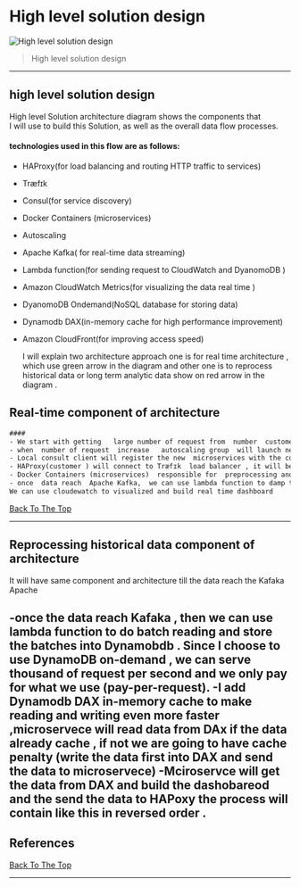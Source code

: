 # High level solution design 

![High level solution design](https://github.com/MahiSharew/PayPay/blob/master/mahlet%20design.jpg)
> High level solution design 

---
## high level solution design
High level Solution architecture diagram shows the components that  
I will use to build this Solution, as well as the overall data flow processes.
#### technologies used in this flow are as follows: 	
- HAProxy(for load balancing and routing HTTP traffic to services)
- Træfɪk
- Consul(for service discovery)
- Docker Containers (microservices)
- Autoscaling
- Apache Kafka( for real-time data  streaming)
- Lambda function(for sending request to CloudWatch and DyanomoDB )
- Amazon CloudWatch Metrics(for visualizing the data real time )
- DyanomoDB Ondemand(NoSQL database for storing data)
- Dynamodb DAX(in-memory cache for high performance improvement)
- Amazon CloudFront(for improving access speed)

  I  will explain two architecture approach one is for real time architecture , which use green arrow in the diagram and  other one is to  reprocess historical data  or long term analytic data  show on red arrow in the diagram . 

## Real-time component  of architecture 
```html
####     
- We start with getting   large number of request from  number  customer  (data producer ).The client  will connect to an HAProxy instance , which will use a reverse proxy to forward the request (XHR REQUEST) to one of available microservices  endpoints .
- when  number of request  increase   autoscaling group  will launch new  docker container (microservices).
- Local consult client will register the new  microservices with the consul server and  notify the HAProxy   the new  add  container . Combination of  HAProxy  and Consul provide a reliable solution for discovering services and routing requests across the infrastructure .
- HAProxy(customer ) will connect to Træfɪk  load balancer , it will be best suit for  this application since it support docker and Consul as backends. Taefik requests to right microservices based on request that coming from HAProxy (read / write / number people who visa my website ) .
- Docker Containers (microservices)  responsible for  preprocessing and filtering  data and send to Apache Kafka (we can also use amazon kenisis data streams  ).
- once  data reach  Apache Kafka,  we can use lambda function to damp the even to CloudWatch . 
We can use cloudewatch to visualized and build real time dashboard 
```
[Back To The Top](#read-me-template)

---

## Reprocessing historical data component  of architecture 

It will have same component and  architecture   till the data reach the Kafaka Apache

-once the data reach Kafaka  , then we can use lambda function to do batch reading  and store the batches  into Dynamobdb .
Since I choose to use DynamoDB on-demand , we can serve thousand of request per second  and 
we only pay  for what we use (pay-per-request). 
-I add Dynamodb DAX in-memory cache to make reading and writing even more faster ,microservece will read data from DAx if the data already cache , if not we are going to have cache penalty (write the  data first into DAX and send the data to microservece)
-Mciroservce  will get the data from DAX and build the dashobareod and the send the  data to HAPoxy  the process will contain like this in reversed order . 
---

## References
[Back To The Top](#read-me-template)

---

